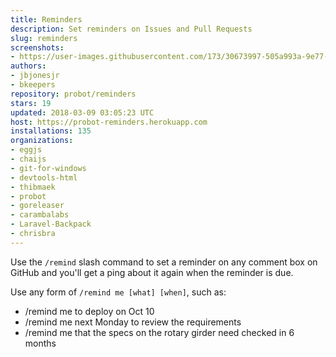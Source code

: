 ```yaml
---
title: Reminders
description: Set reminders on Issues and Pull Requests
slug: reminders
screenshots:
- https://user-images.githubusercontent.com/173/30673997-505a993a-9e77-11e7-8f0f-d5a606816e8e.png
authors:
- jbjonesjr
- bkeepers
repository: probot/reminders
stars: 19
updated: 2018-03-09 03:05:23 UTC
host: https://probot-reminders.herokuapp.com
installations: 135
organizations:
- eggjs
- chaijs
- git-for-windows
- devtools-html
- thibmaek
- probot
- goreleaser
- carambalabs
- Laravel-Backpack
- chrisbra
---
```


Use the `/remind` slash command to set a reminder on any comment box on GitHub and you'll get a ping about it again when the reminder is due.

Use any form of `/remind me [what] [when]`, such as:

- /remind me to deploy on Oct 10
- /remind me next Monday to review the requirements
- /remind me that the specs on the rotary girder need checked in 6 months

